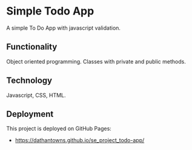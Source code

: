 # Simple Todo App

A simple To Do App with javascript validation.

## Functionality

Object oriented programming. Classes with private and public methods.

## Technology

Javascript, CSS, HTML.

## Deployment

This project is deployed on GitHub Pages:

- https://dathantowns.github.io/se_project_todo-app/
